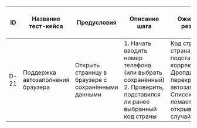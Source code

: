 | ID   | Название тест-кейса                  | Предусловия                          | Описание шага                                                     | Ожидаемый результат                                                                          | Статус проверки в Окружении 1 | Статус проверки в Окружении 2 | Баг-репорт |
|------|-------------------------------------|------------------------------------|-------------------------------------------------------------------|---------------------------------------------------------------------------------------------|------------------------------|------------------------------|------------|
| D-21 | Поддержка автозаполнения браузера   | Открыть страницу в браузере с сохранёнными данными | 1. Начать вводить номер телефона (или выбрать сохранённый)<br>2. Проверить, подставился ли ранее выбранный код страны | Код страны и страна подставляются корректно<br>Дропдаун не перекрывается автозаполнением<br>Список не ломается, не открывается случайно |                              |                              |            |
